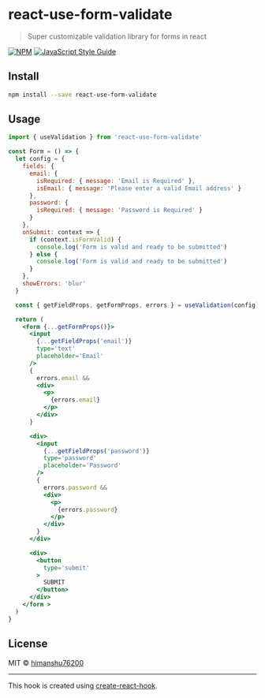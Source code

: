 # react-use-form-validate

> Super customizable validation library for forms in react

[![NPM](https://img.shields.io/npm/v/react-use-form-validate.svg)](https://www.npmjs.com/package/react-use-form-validate) [![JavaScript Style Guide](https://img.shields.io/badge/code_style-standard-brightgreen.svg)](https://standardjs.com)

## Install

```bash
npm install --save react-use-form-validate
```

## Usage

```jsx
import { useValidation } from 'react-use-form-validate'

const Form = () => {
  let config = {
    fields: {
      email: {
        isRequired: { message: 'Email is Required' },
        isEmail: { message: 'Please enter a valid Email address' }
      },
      password: {
        isRequired: { message: 'Password is Required' }
      }
    },
    onSubmit: context => {
      if (context.isFormValid) {
        console.log('Form is valid and ready to be submitted')
      } else {
        console.log('Form is valid and ready to be submitted')
      }
    },
    showErrors: 'blur'
  }

  const { getFieldProps, getFormProps, errors } = useValidation(config)

  return (
    <form {...getFormProps()}>
      <input
        {...getFieldProps('email')}
        type='text'
        placeholder='Email'
      />
      {
        errors.email &&
        <div>
          <p>
            {errors.email}
          </p>
        </div>
      }

      <div>
        <input
          {...getFieldProps('password')}
          type='password'
          placeholder='Password'
        />
        {
          errors.password &&
          <div>
            <p>
              {errors.password}
            </p>
          </div>
        }
      </div>

      <div>
        <button
          type='submit'
        >
          SUBMIT
        </button>
      </div>
    </form >
  )
}
```

## License

MIT © [himanshu76200](https://github.com/himanshu76200)

---

This hook is created using [create-react-hook](https://github.com/hermanya/create-react-hook).
